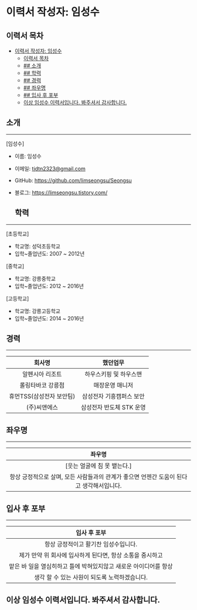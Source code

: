 # 이력서 작성자: 임성수

## 이력서 목차

- [이력서 작성자: 임성수](#이력서-작성자-임성수)
  - [이력서 목차](#이력서-목차)
  - [## 소개](#-소개)
  - [## 학력](#-학력)
  - [## 경력](#-경력)
  - [## 좌우명](#-좌우명)
  - [## 입사 후 포부](#-입사-후-포부)
  - [이상 임성수 이력서입니다. 봐주셔서 감사합니다.](#이상-임성수-이력서입니다-봐주셔서-감사합니다)

## 소개
----
[임성수]

- 이름: 임성수
- 이메일: tjdtn2323@gmail.com
- GitHub: https://github.com/limseongsu/Seongsu
- 블로그: https://limseongsu.tistory.com/
  

  ## 학력
----
[초등학교]

- 학교명: 성덕초등학교 
- 입학~졸업년도: 2007 ~ 2012년
  
[중학교]

- 학교명: 강릉중학교
- 입학~졸업년도: 2012 ~ 2016년
  
[고등학교]

- 학교명: 강릉고등학교
- 입학~졸업년도: 2014 ~ 2016년


## 경력 
----
|                            회사명                             |    했던업무     |
| :----------------------------------------------------------: | :---------------: |
|                      알펜시아 리조트                          | 하우스키핑 및 하우스맨 |
|                     롤링타바코 강릉점                         | 매장운영 매니저    |
|                     휴먼TSS(삼성전자 보안팀)                  | 삼성전자 기흥캠퍼스 보안 |
|                   (주)씨앤에스                                | 삼성전자 반도체 STK 운영 |



## 좌우명
----

|                            좌우명                             |
| :----------------------------------------------------------: |
| [웃는 얼굴에 침 못 뱉는다.]                                      |
| 항상 긍정적으로 살며, 모든 사람들과의 관계가 좋으면 언젠간 도움이 된다고 생각해서입니다.|


## 입사 후 포부
----

|                      입사 후 포부                               |
| :----------------------------------------------------------: |
|항상 긍정적이고 활기찬 임성수입니다.                            |
|제가 만약 위 회사에 입사하게 된다면, 항상 소통을 중시하고         |
|맡은 바 일을 열심히하고 틀에 박혀있지않고 새로운 아이디어를 항상 |
|생각 할 수 있는 사원이 되도록 노력하겠습니다.                     |

## 이상 임성수 이력서입니다. 봐주셔서 감사합니다.
  

